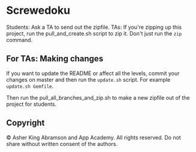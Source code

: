 # Screwedoku

Students: Ask a TA to send out the zipfile.
TAs: If you're zipping up this project, run the pull_and_create.sh script to zip it.  Don't just run the `zip` command.


## For TAs: Making changes

If you want to update the README or affect all the levels, commit your changes on master and then run the `update.sh` script.  For example `update.sh Gemfile`.

Then run the pull_all_branches_and_zip.sh to make a new zipfile out of the project for students.


## Copyright

© Asher King Abramson and App Academy.  All rights reserved.  Do not share without written consent of the authors.


[zip file]: ./screwedoku.zip
